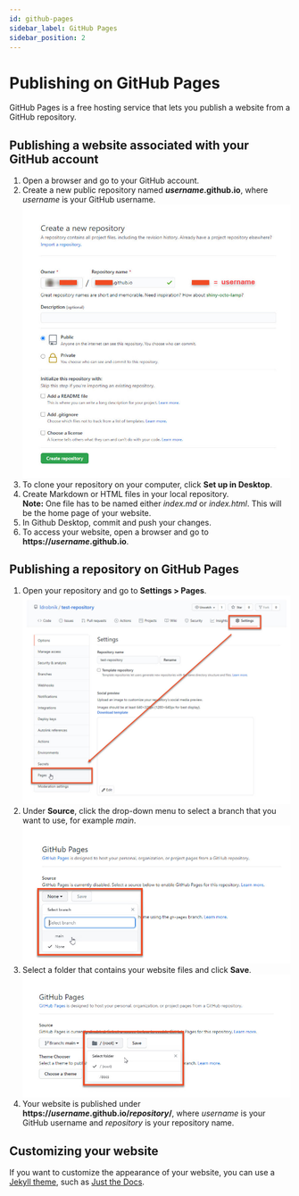 ```yaml
---
id: github-pages
sidebar_label: GitHub Pages
sidebar_position: 2
---
```


Publishing on GitHub Pages
================================================

GitHub Pages is a free hosting service that lets you publish a website from a GitHub repository.

## Publishing a website associated with your GitHub account

1. Open a browser and go to your GitHub account.
2. Create a new public repository named ***username*.github.io**, where *username* is your GitHub username.
    ![GitHub page for creating a new repository](../../static/img/figures/github-create-repo.jpg)
3. To clone your repository on your computer, click **Set up in Desktop**.
4. Create Markdown or HTML files in your local repository.  
    **Note:** One file has to be named either *index.md* or *index.html*. This will be the home page of your website.
5. In Github Desktop, commit and push your changes.
6. To access your website, open a browser and go to **https://*username*.github.io**.

## Publishing a repository on GitHub Pages

1. Open your repository and go to **Settings > Pages**.  
    ![GitHub Pages settings](../../static/img/figures/github-pages.jpg)
2. Under **Source**, click the drop-down menu to select a branch that you want to use, for example *main*.  
   ![GitHub Pages settings](../../static/img/figures/github-pages-branch.jpg)
3. Select a folder that contains your website files and click **Save**.  
   ![GitHub Pages settings](../../static/img/figures/github-pages-folder.jpg)
4. Your website is published under **https://*username*.github.io/*repository*/**, where *username* is your GitHub username and *repository* is your repository name.

## Customizing your website

If you want to customize the appearance of your website, you can use a [Jekyll theme](https://jekyll-themes.com/), such as [Just the Docs](https://github.com/pmarsceill/just-the-docs).